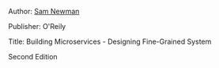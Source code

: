Author: [Sam Newman](https://samnewman.io/)

Publisher: O'Reily

Title: Building Microservices - Designing Fine-Grained System

Second Edition